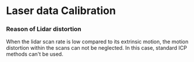 # Laser data Calibration

### Reason of Lidar distortion
When the lidar scan rate is low compared to its extrinsic motion, the motion distortion within the scans can not be neglected. In this case, standard ICP methods can't be used.

